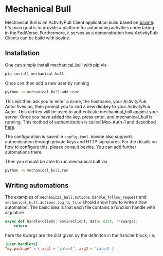 # Mechanical Bull

Mechanical Bull is an ActivityPub Client application build based on [bovine](https://codeberg.org/helge/bovine/). It's main goal is to provide a platform for automating activities undertaking in the FediVerse. Furthermore, it serves as a demonstration how ActivityPub Clients can be build with bovine.

## Installation

One can simply install mechanical_bull with pip via

```bash
pip install mechanical-bull
```

Once can then add a new user by running

```bash
python -m mechanical_bull.add_user
```

This will then ask you to enter a name, the hostname, your ActivityPub Actor lives on, then prompt you to add a new did:key to your ActivityPub Actor. This did:key will be used to authenticate mechanical_bull against your server. Once you have added the key, press enter, and mechanical_bull is running. This method of authentication is called Moo-Auth-1 and described [here](https://blog.mymath.rocks/2023-03-15/BIN1_Moo_Authentication_and_Authoriation).

The configuration is saved in `config.toml`. bovine also supports authentication through private keys and HTTP signatures. For the details on how to configure this, please consult bovine. You can add further automations there.

Then you should be able to run mechanical bull via

```bash
python -m mechanical_bull.run
```

## Writing automations

The examples of `mechanical_bull.actions.handle_follow_request` and `mechanical_bull.actions.log_to_file` should show how to write a new automation. The basic idea is that each file contains a function handle with signature

```python
async def handle(client: BovineClient, data: dict, **kwargs):
    return
```

here the kwargs are the dict given by the definiton in the handler block, i.e.

```toml
[user.handlers]
"my.package" = { arg1 = "value1", arg2 = "value2 }
```
